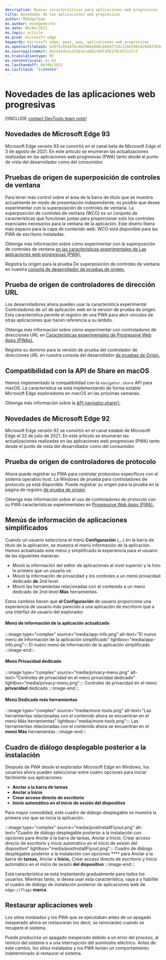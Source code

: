 ```yaml
---
description: Nuevas características para aplicaciones web progresivas (PWA).
title: Novedades de las aplicaciones web progresivas
author: MSEdgeTeam
ms.author: msedgedevrel
ms.date: 06/04/2021
ms.topic: article
ms.prod: microsoft-edge
keywords: microsoft edge, pwas, pwa, aplicaciones web progresivas
ms.openlocfilehash: b3975c85d476c68190de9d0cb6b9f710c216b3982426602f836c70befb02d1fc
ms.sourcegitcommit: 841e41de1a32501ece862399fa56170c022127c5
ms.translationtype: MT
ms.contentlocale: es-ES
ms.lasthandoff: 08/06/2021
ms.locfileid: "11809984"
---
```

# <a name="whats-new-in-progressive-web-apps"></a>Novedades de las aplicaciones web progresivas

[!INCLUDE [contact DevTools team note](includes/edge-whats-new-note.md)]


## <a name="whats-new-in-microsoft-edge-93"></a>Novedades de Microsoft Edge 93

Microsoft Edge versión 93 se convirtió en el canal beta de Microsoft Edge el 3 de agosto de 2021. En este artículo se enumeran las actualizaciones realizadas en las aplicaciones web progresivas (PWA) tanto desde el punto de vista del desarrollador como del consumidor.

## <a name="window-controls-overlay-origin-trials"></a>Pruebas de origen de superposición de controles de ventana

Para tener más control sobre el área de la barra de título que se muestra actualmente en modo de presentación independiente, es posible que desee experimentar con la superposición de controles de ventana. La superposición de controles de ventana (WCO) es un conjunto de características que funcionan juntas para proporcionar solo los controles esenciales necesarios para la ventana de la aplicación. Este diseño libera más espacio para la capa de contenido web. WCO está disponible para las PWA de escritorio instaladas. 

Obtenga más información sobre cómo experimentar con la superposición de controles de ventana [en las características experimentales de Las aplicaciones web progresivas (PWA).][ExpWCO]

Registra tu origen para la prueba De superposición de controles de ventana en nuestra [consola de desarrollador de pruebas de origen.][WCOOT]

## <a name="url-handlers-origin-trial"></a>Prueba de origen de controladores de dirección URL

Los desarrolladores ahora pueden usar la característica experimental Controladores de url de aplicación web en la versión de prueba de origen. Esta característica permite el registro de una PWA para abrir vínculos de otras aplicaciones que hacen referencia a su ámbito.

Obtenga más información sobre cómo experimentar con controladores de direcciones URL en [Características experimentales de Progressive Web Apps (PWAs).][ExpURLHandler]

Registre su dominio para la versión de prueba del controlador de direcciones URL en nuestra consola del desarrollador [de pruebas de Origin.][URLHandlerOT]

## <a name="support-for-the-share-api-on-macos"></a>Compatibilidad con la API de Share en macOS

Hemos implementado la compatibilidad con la `navigator.share` API para macOS. La característica se está implementando de forma estable Microsoft Edge exploradores en macOS en las próximas semanas. 

Obtenga más información sobre la [API navigator.share().][mdnShareAPI]


## <a name="whats-new-in-microsoft-edge-92"></a>Novedades de Microsoft Edge 92

Microsoft Edge versión 92 se convirtió en el canal estable de Microsoft Edge el 22 de julio de 2021. En este artículo se enumeran las actualizaciones realizadas en las aplicaciones web progresivas (PWA) tanto desde el punto de vista del desarrollador como del consumidor.

## <a name="protocol-handlers-origin-trial"></a>Prueba de origen de controladores de protocolo 

Ahora puede registrar su PWA para controlar protocolos específicos con el sistema operativo host. La Windows de prueba para controladores de protocolo ya está disponible. Puede registrar su origen para la prueba en la página de registro [de prueba de origen][MicrosoftDeveloperMicrosoftEdgeOriginTrialsWebAppProtocolHandlerRegistrationRegistration].

Obtenga más información sobre el uso de controladores de protocolo con su PWA características experimentales en [Progressive Web Apps (PWA).][ExpProtocolHandlers]

## <a name="streamlined-app-info-menus"></a>Menús de información de aplicaciones simplificados

Cuando un usuario selecciona el menú **Configuración** (**...**) en la barra de título de la aplicación, se muestra el menú información _de_ la aplicación. Hemos actualizado este menú y simplificado la experiencia para el usuario de las siguientes maneras:
* Movió la información del editor de aplicaciones al nivel superior y la hizo lo primero que un usuario ve.
* Movió la información de privacidad y los controles a un menú privacidad dedicado **de** 2nd level.
* Movió las herramientas relacionadas con el contenido a un menú dedicado de 2nd-level **Más** herramientas.

Estos cambios hacen que **el Configuración** de usuario proporcione una experiencia de usuario más parecido a una aplicación de escritorio que a una interfaz de usuario del explorador.

#### <a name="updated-app-info-menu"></a>Menú de información de la aplicación actualizado

:::image type="complex" source="media/app-info.png" alt-text="El nuevo menú de información de la aplicación simplificado" lightbox="media/app-info.png":::
   El nuevo menú de información de la aplicación simplificado
:::image-end:::

#### <a name="dedicated-privacy-menu"></a>Menú Privacidad dedicado

:::image type="complex" source="media/privacy-menu.png" alt-text="Controles de privacidad en el menú privacidad dedicado" lightbox="media/privacy-menu.png":::
   Controles de privacidad en el menú **privacidad** dedicado
:::image-end:::

#### <a name="dedicated-more-tools-menu"></a>Menú Dedicado más herramientas

:::image type="complex" source="media/more-tools.png" alt-text="Las herramientas relacionadas con el contenido ahora se encuentran en el menú Más herramientas" lightbox="media/more-tools.png":::
   Las herramientas relacionadas con el contenido ahora se encuentran en el **menú Más** herramientas
:::image-end:::

## <a name="post-install-flyout-dialog-box"></a>Cuadro de diálogo desplegable posterior a la instalación

Después de PWA desde el explorador Microsoft Edge en Windows, los usuarios ahora pueden seleccionar entre cuatro opciones para iniciar fácilmente sus aplicaciones: 
* **Anclar a la barra de tareas** 
* **Anclar a Inicio**
* **Crear acceso directo de escritorio**
* **Inicio automático en el inicio de sesión del dispositivo**

Para mayor comodidad, este cuadro de diálogo desplegable se muestra la primera vez que se inicia la aplicación.

:::image type="complex" source="media/postInstallFlyout.png" alt-text="Cuadro de diálogo desplegable posterior a la instalación con opciones para Anclar a la barra de tareas, Anclar a Inicio, Crear acceso directo de escritorio y Inicio automático en el inicio de sesión del dispositivo" lightbox="media/postInstallFlyout.png":::
   Cuadro de diálogo desplegable posterior a la instalación con opciones **** para Anclar a la barra de **tareas,** Anclar a **Inicio,** Crear acceso directo de escritorio y Inicio automático en el inicio de sesión **del dispositivo**
:::image-end:::

Esta característica se está implantando gradualmente para todos los usuarios. Mientras tanto, si desea usar esta característica, vaya a y habilite el cuadro de diálogo de instalación posterior de aplicaciones web de `edge://flags` **marca**.

## <a name="restore-web-apps"></a>Restaurar aplicaciones web

Los sitios instalados y los PWA que se ejecutaban antes de un apagado inesperado ahora se restaurarán (es decir, se reiniciarán) cuando se recupere el sistema.

Puede producirse un apagado inesperado debido a un error del proceso, al reinicio del sistema o a una interrupción del suministro eléctrico. Antes de este cambio, los sitios instalados y los PWA tenían un comportamiento indeterminado al restaurar el sistema.  

<!-- links -->  

<!--[ArchiveMicrosoftEdgeLegacyDeveloperPWAsIndexRequirements]: /archive/microsoft-edge/legacy/developer/progressive-web-apps/index#requirements "Requirements - Progressive Web Apps \(EdgeHTML\) on Windows | Microsoft Docs"  -->  

[ExpWCO]: ../experimental-features/index.md#window-controls-overlay-for-installed-desktop-web-apps "Superposición de controles de ventana para aplicaciones web de escritorio instaladas: características experimentales"

[ExpProtocolHandlers]: ../experimental-features/index.md#uri-protocol-handling "Administración de protocolo URI: características experimentales"

[ExpURLHandler]: ../experimental-features/index.md#url-link-handling "Administración de vínculos URL: características experimentales"

[MicrosoftDeveloperMicrosoftEdgeOriginTrials]: https://developer.microsoft.com/microsoft-edge/origin-trials "Pruebas de origen | Microsoft Edge Programador"

[MicrosoftDeveloperMicrosoftEdgeOriginTrialsWebAppProtocolHandlerRegistrationRegistration]: https://developer.microsoft.com/microsoft-edge/origin-trials/web-app-protocol-handler-registration/registration "Registrar para el registro del controlador de protocolo de aplicación web | Microsoft Developer"  

[URLHandlerOT]: https://developer.microsoft.com/en-us/microsoft-edge/origin-trials/web-app-url-handlers/registration/ "Registrar para el controlador de direcciones URL de la aplicación web | Microsoft Developer" 

[WCOOT]: https://developer.microsoft.com/en-us/microsoft-edge/origin-trials/web-app-window-controls-overlay/registration/ "Registrar para la superposición de controles de ventana de aplicación web"

[mdnShareAPI]: https://developer.mozilla.org/en-US/docs/Web/API/Navigator/share